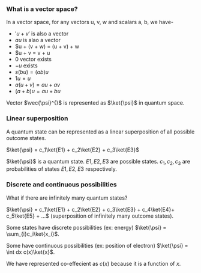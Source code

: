 ### What is a vector space?

In a vector space, for any vectors u, v, w and scalars a, b, we have-

- $'u + v'$ is also a vector
- $au$ is alao a vector
- $u + (v + w) = (u + v) + w
- $u + v = v + u
- $0$ vector exists
- $-u$ exists
- $s(bu) = (ab)u$
- $1u = u$
- $a(u + v) = au + av$
- $(a + b)u = au + bu$

Vector $\vec{\psi}^{\}$ is represented as $\ket{\psi}$ in quantum space.

### Linear superposition
A quantum state can be represented as a linear superposition of all possible outcome states.

$\ket{\psi} = c_1\ket{E1} + c_2\ket{E2} + c_3\ket{E3}$

$\ket{\psi}$ is a quantum state. $E1, E2, E3$ are possible states. $c_1, c_2, c_3$ are probabilities of states $E1, E2, E3$ respectively.

### Discrete and continuous possibilities
What if there are infinitely many quantum states?

$\ket{\psi} = c_1\ket{E1} + c_2\ket{E2} + c_3\ket{E3} + c_4\ket{E4}+ c_5\ket{E5} + ...$ (superposition of infinitely many outcome states).

Some states have discrete possibilities (ex: energy) $\ket{\psi} = \sum_{i}c_i\ket{x_i}$.

Some have continuous possibilities (ex: position of electron) $\ket{\psi} = \int dx c(x)\ket{x}$.

We have represented co-effecient as $c(x)$ because it is a function of $x$.
